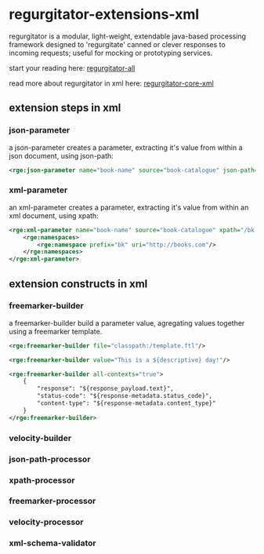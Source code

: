 # regurgitator-extensions-xml

regurgitator is a modular, light-weight, extendable java-based processing framework designed to 'regurgitate' canned or clever responses to incoming requests; useful for mocking or prototyping services.

start your reading here: [regurgitator-all](http://github.com/talmeym/regurgitator-all#regurgitator)

read more about regurgitator in xml here: [regurgitator-core-xml](http://github.com/talmeym/regurgitator-core-xml#xml-configuration-of-regurgitator)

## extension steps in xml

### json-parameter

a json-parameter creates a parameter, extracting it's value from within a json document, using json-path:

```xml
<rge:json-parameter name="book-name" source="book-catalogue" json-path="$.catalogue.book.name"/>
```

### xml-parameter

an xml-parameter creates a parameter, extracting it's value from within an xml document, using xpath:

```xml
<rge:xml-parameter name="book-name" source="book-catalogue" xpath="/bk:catalogue/bk:book/bk:name">
	<rge:namespaces>
		<rge:namespace prefix="bk" uri="http://books.com"/>
	</rge:namespaces>
</rge:xml-parameter>
```

## extension constructs in xml

### freemarker-builder 

a freemarker-builder build a parameter value, agregating values together using a freemarker template.

```xml
<rge:freemarker-builder file="classpath:/template.ftl"/>

<rge:freemarker-builder value="This is a ${descriptive} day!"/>

<rge:freemarker-builder all-contexts="true">
	{
		"response": "${response_payload.text}",
		"status-code": "${response-metadata.status_code}",
		"content-type": "${response-metadata.content_type}"
	}
</rge:freemarker-builder>
```

### velocity-builder

### json-path-processor

### xpath-processor

### freemarker-processor

### velocity-processor

### xml-schema-validator
